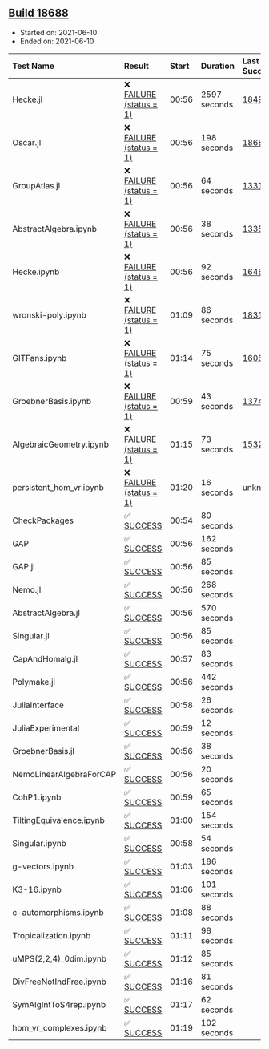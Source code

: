 ## [Build 18688](https://oscarci.mathematik.uni-kl.de/job/oscar/18688/)

* Started on: 2021-06-10
* Ended on: 2021-06-10

| Test Name    | Result | Start | Duration | Last Success | First Failure |
|:-------------|:-------|:------|:---------|:-------------|:--------------|
| Hecke.jl | ❌ [FAILURE (status = 1)](https://oscarci.mathematik.uni-kl.de/job/oscar/18688/artifact/logs/build-18688/Hecke.jl.log) | 00:56 | 2597 seconds | [18490](https://oscarci.mathematik.uni-kl.de/job/oscar/18490/) | [18491](https://oscarci.mathematik.uni-kl.de/job/oscar/18491/) |
| Oscar.jl | ❌ [FAILURE (status = 1)](https://oscarci.mathematik.uni-kl.de/job/oscar/18688/artifact/logs/build-18688/Oscar.jl.log) | 00:56 | 198 seconds | [18684](https://oscarci.mathematik.uni-kl.de/job/oscar/18684/) | [18685](https://oscarci.mathematik.uni-kl.de/job/oscar/18685/) |
| GroupAtlas.jl | ❌ [FAILURE (status = 1)](https://oscarci.mathematik.uni-kl.de/job/oscar/18688/artifact/logs/build-18688/GroupAtlas.jl.log) | 00:56 | 64 seconds | [13311](https://oscarci.mathematik.uni-kl.de/job/oscar/13311/) | [13312](https://oscarci.mathematik.uni-kl.de/job/oscar/13312/) |
| AbstractAlgebra.ipynb | ❌ [FAILURE (status = 1)](https://oscarci.mathematik.uni-kl.de/job/oscar/18688/artifact/logs/build-18688/AbstractAlgebra.ipynb.log) | 00:56 | 38 seconds | [13355](https://oscarci.mathematik.uni-kl.de/job/oscar/13355/) | [13356](https://oscarci.mathematik.uni-kl.de/job/oscar/13356/) |
| Hecke.ipynb | ❌ [FAILURE (status = 1)](https://oscarci.mathematik.uni-kl.de/job/oscar/18688/artifact/logs/build-18688/Hecke.ipynb.log) | 00:56 | 92 seconds | [16463](https://oscarci.mathematik.uni-kl.de/job/oscar/16463/) | [16464](https://oscarci.mathematik.uni-kl.de/job/oscar/16464/) |
| wronski-poly.ipynb | ❌ [FAILURE (status = 1)](https://oscarci.mathematik.uni-kl.de/job/oscar/18688/artifact/logs/build-18688/wronski-poly.ipynb.log) | 01:09 | 86 seconds | [18314](https://oscarci.mathematik.uni-kl.de/job/oscar/18314/) | [18315](https://oscarci.mathematik.uni-kl.de/job/oscar/18315/) |
| GITFans.ipynb | ❌ [FAILURE (status = 1)](https://oscarci.mathematik.uni-kl.de/job/oscar/18688/artifact/logs/build-18688/GITFans.ipynb.log) | 01:14 | 75 seconds | [16068](https://oscarci.mathematik.uni-kl.de/job/oscar/16068/) | [16069](https://oscarci.mathematik.uni-kl.de/job/oscar/16069/) |
| GroebnerBasis.ipynb | ❌ [FAILURE (status = 1)](https://oscarci.mathematik.uni-kl.de/job/oscar/18688/artifact/logs/build-18688/GroebnerBasis.ipynb.log) | 00:59 | 43 seconds | [13748](https://oscarci.mathematik.uni-kl.de/job/oscar/13748/) | [13749](https://oscarci.mathematik.uni-kl.de/job/oscar/13749/) |
| AlgebraicGeometry.ipynb | ❌ [FAILURE (status = 1)](https://oscarci.mathematik.uni-kl.de/job/oscar/18688/artifact/logs/build-18688/AlgebraicGeometry.ipynb.log) | 01:15 | 73 seconds | [15322](https://oscarci.mathematik.uni-kl.de/job/oscar/15322/) | [15323](https://oscarci.mathematik.uni-kl.de/job/oscar/15323/) |
| persistent_hom_vr.ipynb | ❌ [FAILURE (status = 1)](https://oscarci.mathematik.uni-kl.de/job/oscar/18688/artifact/logs/build-18688/persistent_hom_vr.ipynb.log) | 01:20 | 16 seconds | unknown | unknown |
| CheckPackages | ✅ [SUCCESS](https://oscarci.mathematik.uni-kl.de/job/oscar/18688/artifact/logs/build-18688/CheckPackages.log) | 00:54 | 80 seconds |  |  |
| GAP | ✅ [SUCCESS](https://oscarci.mathematik.uni-kl.de/job/oscar/18688/artifact/logs/build-18688/GAP.log) | 00:56 | 162 seconds |  |  |
| GAP.jl | ✅ [SUCCESS](https://oscarci.mathematik.uni-kl.de/job/oscar/18688/artifact/logs/build-18688/GAP.jl.log) | 00:56 | 85 seconds |  |  |
| Nemo.jl | ✅ [SUCCESS](https://oscarci.mathematik.uni-kl.de/job/oscar/18688/artifact/logs/build-18688/Nemo.jl.log) | 00:56 | 268 seconds |  |  |
| AbstractAlgebra.jl | ✅ [SUCCESS](https://oscarci.mathematik.uni-kl.de/job/oscar/18688/artifact/logs/build-18688/AbstractAlgebra.jl.log) | 00:56 | 570 seconds |  |  |
| Singular.jl | ✅ [SUCCESS](https://oscarci.mathematik.uni-kl.de/job/oscar/18688/artifact/logs/build-18688/Singular.jl.log) | 00:56 | 85 seconds |  |  |
| CapAndHomalg.jl | ✅ [SUCCESS](https://oscarci.mathematik.uni-kl.de/job/oscar/18688/artifact/logs/build-18688/CapAndHomalg.jl.log) | 00:57 | 83 seconds |  |  |
| Polymake.jl | ✅ [SUCCESS](https://oscarci.mathematik.uni-kl.de/job/oscar/18688/artifact/logs/build-18688/Polymake.jl.log) | 00:56 | 442 seconds |  |  |
| JuliaInterface | ✅ [SUCCESS](https://oscarci.mathematik.uni-kl.de/job/oscar/18688/artifact/logs/build-18688/JuliaInterface.log) | 00:58 | 26 seconds |  |  |
| JuliaExperimental | ✅ [SUCCESS](https://oscarci.mathematik.uni-kl.de/job/oscar/18688/artifact/logs/build-18688/JuliaExperimental.log) | 00:59 | 12 seconds |  |  |
| GroebnerBasis.jl | ✅ [SUCCESS](https://oscarci.mathematik.uni-kl.de/job/oscar/18688/artifact/logs/build-18688/GroebnerBasis.jl.log) | 00:56 | 38 seconds |  |  |
| NemoLinearAlgebraForCAP | ✅ [SUCCESS](https://oscarci.mathematik.uni-kl.de/job/oscar/18688/artifact/logs/build-18688/NemoLinearAlgebraForCAP.log) | 00:56 | 20 seconds |  |  |
| CohP1.ipynb | ✅ [SUCCESS](https://oscarci.mathematik.uni-kl.de/job/oscar/18688/artifact/logs/build-18688/CohP1.ipynb.log) | 00:59 | 65 seconds |  |  |
| TiltingEquivalence.ipynb | ✅ [SUCCESS](https://oscarci.mathematik.uni-kl.de/job/oscar/18688/artifact/logs/build-18688/TiltingEquivalence.ipynb.log) | 01:00 | 154 seconds |  |  |
| Singular.ipynb | ✅ [SUCCESS](https://oscarci.mathematik.uni-kl.de/job/oscar/18688/artifact/logs/build-18688/Singular.ipynb.log) | 00:58 | 54 seconds |  |  |
| g-vectors.ipynb | ✅ [SUCCESS](https://oscarci.mathematik.uni-kl.de/job/oscar/18688/artifact/logs/build-18688/g-vectors.ipynb.log) | 01:03 | 186 seconds |  |  |
| K3-16.ipynb | ✅ [SUCCESS](https://oscarci.mathematik.uni-kl.de/job/oscar/18688/artifact/logs/build-18688/K3-16.ipynb.log) | 01:06 | 101 seconds |  |  |
| c-automorphisms.ipynb | ✅ [SUCCESS](https://oscarci.mathematik.uni-kl.de/job/oscar/18688/artifact/logs/build-18688/c-automorphisms.ipynb.log) | 01:08 | 88 seconds |  |  |
| Tropicalization.ipynb | ✅ [SUCCESS](https://oscarci.mathematik.uni-kl.de/job/oscar/18688/artifact/logs/build-18688/Tropicalization.ipynb.log) | 01:11 | 98 seconds |  |  |
| uMPS(2,2,4)_0dim.ipynb | ✅ [SUCCESS](https://oscarci.mathematik.uni-kl.de/job/oscar/18688/artifact/logs/build-18688/uMPS-2-2-4-_0dim.ipynb.log) | 01:12 | 85 seconds |  |  |
| DivFreeNotIndFree.ipynb | ✅ [SUCCESS](https://oscarci.mathematik.uni-kl.de/job/oscar/18688/artifact/logs/build-18688/DivFreeNotIndFree.ipynb.log) | 01:16 | 81 seconds |  |  |
| SymAlgIntToS4rep.ipynb | ✅ [SUCCESS](https://oscarci.mathematik.uni-kl.de/job/oscar/18688/artifact/logs/build-18688/SymAlgIntToS4rep.ipynb.log) | 01:17 | 62 seconds |  |  |
| hom_vr_complexes.ipynb | ✅ [SUCCESS](https://oscarci.mathematik.uni-kl.de/job/oscar/18688/artifact/logs/build-18688/hom_vr_complexes.ipynb.log) | 01:19 | 102 seconds |  |  |
